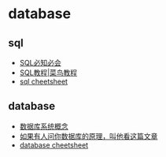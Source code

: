 # database

## sql

- [SQL必知必会](https://book.douban.com/subject/24250054/)
- [SQL教程|菜鸟教程](http://www.runoob.com/sql/sql-tutorial.html)
- [sql cheetsheet]()

## database

- [数据库系统概念](https://book.douban.com/subject/10548379/)
- [如果有人问你数据库的原理，叫他看这篇文章](http://blog.jobbole.com/100349/)
- [database cheetsheet]()